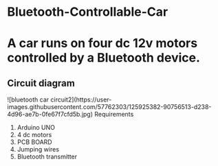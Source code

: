 # Bluetooth-Controllable-Car
<h1>A car runs on four dc 12v motors controlled by a Bluetooth device.</h1>
<h2>Circuit diagram</h2>
![bluetooth car circuit2](https://user-images.githubusercontent.com/57762303/125925382-90756513-d238-4d96-ae7b-0fe67f7cfd5b.jpg)
Requirements
<ol>
  <li>Arduino UNO</li>
  <li>4 dc motors</li>
  <li>PCB BOARD</li>
  <li>Jumping wires</li>
  <li>Bluetooth transmitter</li>
  </ol>


